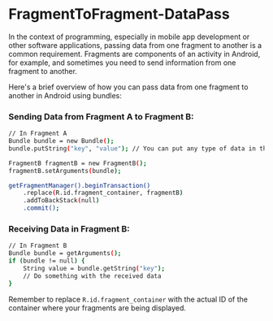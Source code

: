 # FragmentToFragment-DataPass
 In the context of programming, especially in mobile app development or other software applications, passing data from one fragment to another is a common requirement. Fragments are components of an activity in Android, for example, and sometimes you need to send information from one fragment to another.

Here's a brief overview of how you can pass data from one fragment to another in Android using bundles:




### Sending Data from Fragment A to Fragment B:
```bash
// In Fragment A
Bundle bundle = new Bundle();
bundle.putString("key", "value"); // You can put any type of data in the bundle

FragmentB fragmentB = new FragmentB();
fragmentB.setArguments(bundle);

getFragmentManager().beginTransaction()
    .replace(R.id.fragment_container, fragmentB)
    .addToBackStack(null)
    .commit();

```





### Receiving Data in Fragment B:
```bash
// In Fragment B
Bundle bundle = getArguments();
if (bundle != null) {
    String value = bundle.getString("key");
    // Do something with the received data
}

```





Remember to replace `R.id.fragment_container` with the actual ID of the container where your fragments are being displayed.
